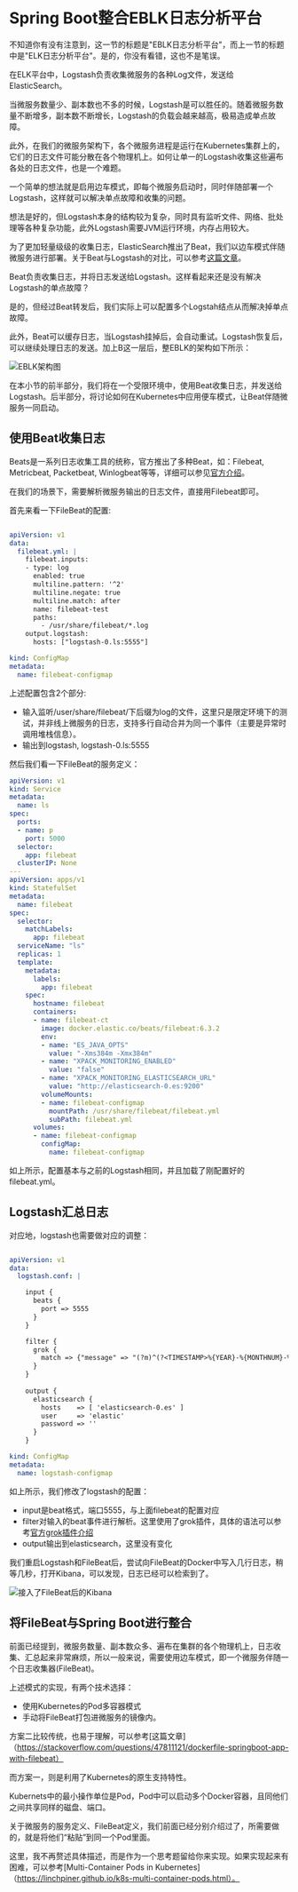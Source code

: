 # Spring Boot整合EBLK日志分析平台

不知道你有没有注意到，这一节的标题是"EBLK日志分析平台"，而上一节的标题中是"ELK日志分析平台"。是的，你没有看错，这也不是笔误。

在ELK平台中，Logstash负责收集微服务的各种Log文件，发送给ElasticSearch。

当微服务数量少、副本数也不多的时候，Logstash是可以胜任的。随着微服务数量不断增多，副本数不断增长，Logstash的负载会越来越高，极易造成单点故障。

此外，在我们的微服务架构下，各个微服务进程是运行在Kubernetes集群上的，它们的日志文件可能分散在各个物理机上。如何让单一的Logstash收集这些遍布各处的日志文件，也是一个难题。

一个简单的想法就是启用边车模式，即每个微服务启动时，同时伴随部署一个Logstash，这样就可以解决单点故障和收集的问题。

想法是好的，但Logstash本身的结构较为复杂，同时具有监听文件、网络、批处理等各种复杂功能，此外Logstash需要JVM运行环境，内存占用较大。

为了更加轻量级级的收集日志，ElasticSearch推出了Beat，我们以边车模式伴随微服务进行部署。关于Beat与Logstash的对比，可以参考[这篇文章](https://logz.io/blog/filebeat-vs-logstash/)。

Beat负责收集日志，并将日志发送给Logstash。这样看起来还是没有解决Logstash的单点故障？

是的，但经过Beat转发后，我们实际上可以配置多个Logstah结点从而解决掉单点故障。

此外，Beat可以缓存日志，当Logstash挂掉后，会自动重试。Logstash恢复后，可以继续处理日志的发送。加上B这一层后，整EBLK的架构如下所示：

![EBLK架构图](https://image.xiaoxiaofeng.site/blog/2023/05/17/xxf-20230517173548.png?xxfjava "EBLK架构图")

在本小节的前半部分，我们将在一个受限环境中，使用Beat收集日志，并发送给Logstash。后半部分，将讨论如何在Kubernetes中应用便车模式，让Beat伴随微服务一同启动。

## 使用Beat收集日志

Beats是一系列日志收集工具的统称，官方推出了多种Beat，如：Filebeat, Metricbeat, Packetbeat, Winlogbeat等等，详细可以参见[官方介绍](https://www.elastic.co/products/beats)。

在我们的场景下，需要解析微服务输出的日志文件，直接用Filebeat即可。

首先来看一下FileBeat的配置:

```yaml

apiVersion: v1
data:
  filebeat.yml: |
    filebeat.inputs:
    - type: log
      enabled: true
      multiline.pattern: '^2'
      multiline.negate: true
      multiline.match: after
      name: filebeat-test
      paths:
        - /usr/share/filebeat/*.log
    output.logstash:
      hosts: ["logstash-0.ls:5555"]

kind: ConfigMap
metadata:
  name: filebeat-configmap

```

上述配置包含2个部分:
* 输入监听/user/share/filebeat/下后缀为log的文件，这里只是限定环境下的测试，并非线上微服务的日志，支持多行自动合并为同一个事件（主要是异常时调用堆栈信息）。
* 输出到logstash, logstash-0.ls:5555

然后我们看一下FileBeat的服务定义：
```yaml
apiVersion: v1
kind: Service
metadata:
  name: ls
spec:
  ports:
  - name: p
    port: 5000
  selector:
    app: filebeat
  clusterIP: None
---
apiVersion: apps/v1
kind: StatefulSet 
metadata:
  name: filebeat
spec:
  selector:
    matchLabels:
      app: filebeat
  serviceName: "ls"
  replicas: 1
  template:
    metadata:
      labels:
        app: filebeat
    spec:
      hostname: filebeat
      containers:
      - name: filebeat-ct
        image: docker.elastic.co/beats/filebeat:6.3.2 
        env:
        - name: "ES_JAVA_OPTS"
          value: "-Xms384m -Xmx384m"
        - name: "XPACK_MONITORING_ENABLED"
          value: "false"
        - name: "XPACK_MONITORING_ELASTICSEARCH_URL"
          value: "http://elasticsearch-0.es:9200"
        volumeMounts:
        - name: filebeat-configmap
          mountPath: /usr/share/filebeat/filebeat.yml
          subPath: filebeat.yml
      volumes:
      - name: filebeat-configmap
        configMap:
          name: filebeat-configmap

```

如上所示，配置基本与之前的Logstash相同，并且加载了刚配置好的filebeat.yml。

## Logstash汇总日志

对应地，logstash也需要做对应的调整：
```yaml

apiVersion: v1
data:
  logstash.conf: |

    input {
      beats {
        port => 5555
      }
    }

    filter {
      grok {
        match => {"message" => "(?m)^(?<TIMESTAMP>%{YEAR}-%{MONTHNUM}-%{MONTHDAY} %{TIME}) \[%{LOGLEVEL:LEVEL}\] \[(?<THREAD>.*?)\] \[(?<LOGGER>.*?)\] \[tr=(?<TRACE_ID>.*?)\]\s+(?<MSG>.*)" }
      }
    }
    
    output {
      elasticsearch {
        hosts    => [ 'elasticsearch-0.es' ]
        user     => 'elastic'
        password => ''
      }
    }

kind: ConfigMap
metadata:
  name: logstash-configmap

```

如上所示，我们修改了logstash的配置：
* input是beat格式，端口5555，与上面filebeat的配置对应
* filter对输入的beat事件进行解析。这里使用了grok插件，具体的语法可以参考[官方grok插件介绍](https://www.elastic.co/guide/en/logstash/current/plugins-filters-grok.html)
* output输出到elasticsearch，这里没有变化

我们重启Logstash和FileBeat后，尝试向FileBeat的Docker中写入几行日志，稍等几秒，打开Kibana，可以发现，日志已经可以检索到了。

![接入了FileBeat后的Kibana](https://image.xiaoxiaofeng.site/blog/2023/05/17/xxf-20230517173552.png?xxfjava "接入了FileBeat后的Kibana")

## 将FileBeat与Spring Boot进行整合

前面已经提到，微服务数量、副本数众多、遍布在集群的各个物理机上，日志收集、汇总起来非常麻烦，所以一般来说，需要使用边车模式，即一个微服务伴随一个日志收集器(FileBeat)。

上述模式的实现，有两个技术选择：
* 使用Kubernetes的Pod多容器模式
* 手动将FileBeat打包进微服务的镜像内。

方案二比较传统，也易于理解，可以参考[这篇文章]（https://stackoverflow.com/questions/47811121/dockerfile-springboot-app-with-filebeat）

而方案一，则是利用了Kubernetes的原生支持特性。

Kubernets中的最小操作单位是Pod，Pod中可以启动多个Docker容器，且同他们之间共享同样的磁盘、端口。

关于微服务的服务定义、FileBeat定义，我们前面已经分别介绍过了，所需要做的，就是将他们“粘贴”到同一个Pod里面。

这里，我不再赘述具体描述，而是作为一个思考题留给你来实现。如果实现起来有困难，可以参考[Multi-Container Pods in Kubernetes]（https://linchpiner.github.io/k8s-multi-container-pods.html）。
